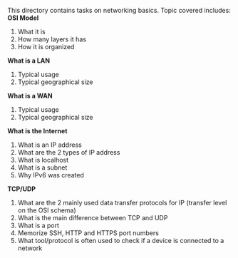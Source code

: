 This directory contains tasks on networking basics. Topic covered includes:
**OSI Model**
1. What it is
2. How many layers it has
3. How it is organized

**What is a LAN**
1. Typical usage
2. Typical geographical size

**What is a WAN**
1. Typical usage
2. Typical geographical size

**What is the Internet**
1. What is an IP address
2. What are the 2 types of IP address
3. What is localhost
4. What is a subnet
5. Why IPv6 was created

**TCP/UDP**
1. What are the 2 mainly used data transfer protocols for IP (transfer level on the OSI schema)
2. What is the main difference between TCP and UDP
3. What is a port
4. Memorize SSH, HTTP and HTTPS port numbers
5. What tool/protocol is often used to check if a device is connected to a network
